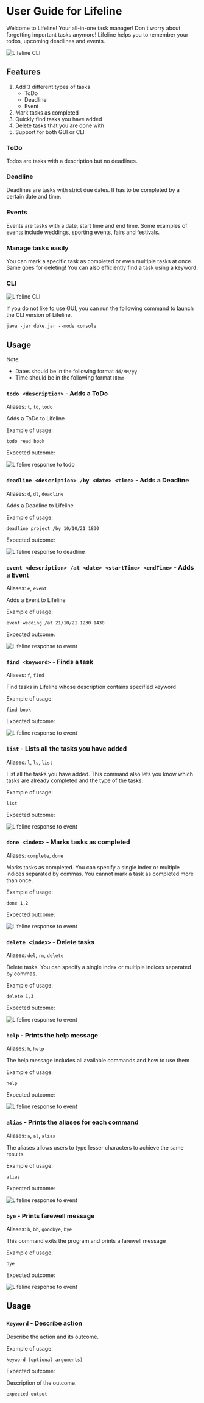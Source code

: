 # User Guide for Lifeline
Welcome to Lifeline! Your all-in-one task manager! Don't worry about forgetting important tasks anymore! Lifeline helps 
you to remember your todos, upcoming deadlines and events.

![Lifeline CLI](https://github.com/Imranr2/ip/tree/master/docs/Ui.png)

## Features
1. Add 3 different types of tasks 
   * ToDo
   * Deadline
   * Event
2. Mark tasks as completed
3. Quickly find tasks you have added
4. Delete tasks that you are done with
5. Support for both GUI or CLI

### ToDo

Todos are tasks with a description but no deadlines.

### Deadline

Deadlines are tasks with strict due dates. It has to be completed by a certain date and time.

### Events

Events are tasks with a date, start time and end time. Some examples of events include weddings, sporting events, 
fairs and festivals.

### Manage tasks easily

You can mark a specific task as completed or even multiple tasks at once. Same goes for deleting! You can also 
efficiently find a task using a keyword.

### CLI

![Lifeline CLI](https://github.com/Imranr2/ip/tree/master/docs/CLI.png)

If you do not like to use GUI, you can run the following command to launch the CLI version of Lifeline.

```java -jar duke.jar --mode console```


## Usage

Note: 
* Dates should be in the following format `dd/MM/yy`
* Time should be in the following format `HHmm`

### `todo <description>` - Adds a ToDo

Aliases: `t`, `td`, `todo`

Adds a ToDo to Lifeline

Example of usage:

```todo read book```

Expected outcome:

![Lifeline response to todo](https://github.com/Imranr2/ip/tree/master/docs/todo.png)

### `deadline <description> /by <date> <time>` - Adds a Deadline

Aliases: `d`, `dl`, `deadline`

Adds a Deadline to Lifeline

Example of usage:

```deadline project /by 10/10/21 1830```

Expected outcome:

![Lifeline response to deadline](https://github.com/Imranr2/ip/tree/master/docs/deadline.png)

### `event <description> /at <date> <startTime> <endTime>` - Adds a Event

Aliases: `e`, `event`

Adds a Event to Lifeline

Example of usage:

```event wedding /at 21/10/21 1230 1430```

Expected outcome:

![Lifeline response to event](https://github.com/Imranr2/ip/tree/master/docs/event.png)

### `find <keyword>` - Finds a task

Aliases: `f`, `find`

Find tasks in Lifeline whose description contains specified keyword

Example of usage:

```find book```

Expected outcome:

![Lifeline response to event](https://github.com/Imranr2/ip/tree/master/docs/find.png)

### `list` - Lists all the tasks you have added

Aliases: `l`, `ls`, `list`

List all the tasks you have added. This command also lets you know which tasks are already completed and the type of 
the tasks.

Example of usage:

```list```

Expected outcome:

![Lifeline response to event](https://github.com/Imranr2/ip/tree/master/docs/list.png)

### `done <index>` - Marks tasks as completed

Aliases: `complete`, `done`

Marks tasks as completed. You can specify a single index or multiple indices separated by commas. You cannot mark a 
task as completed more than once.

Example of usage:

```done 1,2```

Expected outcome:

![Lifeline response to event](https://github.com/Imranr2/ip/tree/master/docs/done.png)

### `delete <index>` - Delete tasks

Aliases: `del`, `rm`, `delete` 

Delete tasks. You can specify a single index or multiple indices separated by commas.

Example of usage:

```delete 1,3```

Expected outcome:

![Lifeline response to event](https://github.com/Imranr2/ip/tree/master/docs/delete.png)

### `help` - Prints the help message

Aliases: `h`, `help`

The help message includes all available commands and how to use them

Example of usage:

```help```

Expected outcome:

![Lifeline response to event](https://github.com/Imranr2/ip/tree/master/docs/help.png)

### `alias` - Prints the aliases for each command

Aliases: `a`, `al`, `alias`

The aliases allows users to type lesser characters to achieve the same results.

Example of usage:

```alias```

Expected outcome:

![Lifeline response to event](https://github.com/Imranr2/ip/tree/master/docs/alias.png)

### `bye` - Prints farewell message

Aliases: `b`, `bb`, `goodbye`, `bye`

This command exits the program and prints a farewell message

Example of usage:

```bye```

Expected outcome:

![Lifeline response to event](https://github.com/Imranr2/ip/tree/master/docs/bye.png)

## Usage

### `Keyword` - Describe action

Describe the action and its outcome.

Example of usage: 

`keyword (optional arguments)`

Expected outcome:

Description of the outcome.

```
expected output
```
